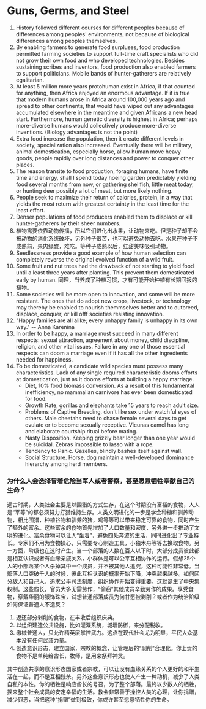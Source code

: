 # Guns, Germs, and Steel

1. History followed different courses for different peoples because of differences among peoples' environments, not because of biological differences among peoples themselves.
2. By enabling farmers to generate food surpluses, food production permitted farming societies to support full-time craft specialists who did not grow their own food and who developed technologies. Besides sustaining scribes and inventors, food production also enabled farmers to support politicians. Mobile bands of hunter-gatherers are relatively egalitarian.
3. At least 5 million more years protohuman exist in Africa, if that counted for anything, then Africa enjoyed an enormous advantage. If it is true that modern humans arose in Africa around 100,000 years ago and spread to other continents, that would have wiped out any advantages accumulated elsewhere in the meantime and given Africans a new head start. Furthermore, human genetic diversity is highest in Africa; perhaps more-diverse humans would collectively produce more-diverse inventions. (Biology advantages is not the point)
4. Extra food increase the population, then it create different levels in society, specialization also increased. Eventually there will be military, animal domestication, especially horse, allow human move heavy goods, people rapidly over long distances and power to conquer other places. 
5. The reason transite to food production, foraging humans, have finite time and energy, shall I spend today hoeing garden predictably yielding food several months from now, or gathering shellfish, little meat today, or hunting deer possibly a lot of meat, but more likely nothing. 
6. People seek to maximize their return of calories, protein, in a way that yields the most return with greatest certainty in the least time for the least effort.
7. Denser populations of food producers enabled them to displace or kill hunter-gatherers by their sheer numbers. 
8. 植物需要依靠动物传播，所以它们进化出水果，让动物来吃。但是种子却不会被动物的消化系统破坏，另外种子很苦，也可以避免动物去吃。水果在种子不成熟前，果肉绿酸，难吃。等种子成熟以后，红甜美味吸引动物。
9. Seedlessness provide a good example of how human selection can completely reverse the original evolved function of a wild fruit. 
10. Some fruit and nut trees had the drawback of not starting to yield food until a least three years after planting. This prevent them domesticated early by human. 同理，当养成了种植习惯，才有可能开始种植有长期回报的植物。
11. Some societies will be more open to innovation, and some will be more resistant. The ones that do adopt new crops, livestock, or technology may thereby be enabled to nourish themmselves better and to outbreed, displace, conquer, or kill offf societies resisting innovation. 
12. "Happy families are all alike; every unhappy family is unhappy in its own way." -- Anna Karenina
13. In order to be happy, a marriage must succeed in many different respects: sexual attraction, agreement about money, child discipline, religion, and other vital issues. Failure in any one of those essential respects can doom a marriage even if it has all the other ingredients needed for happiness. 
14. To be domesticated, a candidate wild species must possess many characteristics. Lack of any single required characteristic dooms efforts at domestication, just as it dooms efforts at building a happy marriage.
    - Diet, 10% food biomass conversion. As a result of this fundamental inefficiency, no mammalian carnivore has ever been domesticated for food. 
    - Growth Rate, gorillas and elephants take 15 years to reach adult size. 
    - Problems of Captive Breeding, don't like sex under watchful eyes of others. Male cheetahs need to chase female several days to get ovulate or to become sexually receptive. Vicunas camel has long and elaborate courtship ritual before mating.
    - Nasty Disposition. Keeping grizzly bear longer than one year would be suicidal. Zebras impossible to lasso with a rope. 
    - Tendency to Panic. Gazelles, blindly bashes itself against wall. 
    - Social Structure. Horse, dog maintain a well-developed dominance hierarchy among herd members. 


### 为什么人会选择冒着危险当军人或者警察，甚至愿意牺牲奉献自己的生命？

远古时期，人类社会主要是以围猎的方式生存，在这个时期没有富裕的食物，人人是“平等”的都必须努力打猎维持生存。人类文明进化的一步是学会种植和驯养动物，相比围猎，种植谷物和驯养的猪，鸡等等可以带来稳定可靠的食物，同时产生了额外的富余。这些富余的食物首先增加了人口数量和密度，另外进一步推动了文明的进化。富余食物可以让人“坐着”，避免四处奔波的生活，同时进化出了专业特长。专家们不用为食物操心，只需要专心制造工具，小独木舟等等去换取食物。另一方面，阶级也在这时产生。当一个部落的人数在百人以下时，大部分成员彼此都是相互认识或者有血缘亲戚关系，小群体是可以公平互相协作的运行。假想25个人的小部落某个人杀掉其中一个成员，并不被其他人追究，这种可能性非常低。当部落人口突破千人的时候，彼此互相认识的概率开始下降，冲突越来越多。如何区分敌人和自己人，追求公平司法制度，组织协作开始变得重要。这就诞生了中央集权制。这些酋长，官员大多无需劳作，“偷窃”其他成员辛勤劳作的成果。享受食物，穿戴华丽的服饰珠宝，试想普通部落成员为何甘愿被剥削？或者作为统治阶级如何保证普通人不造反？

1. 返还部分剥削的食物，在丰收后组织庆典。
2. 以组织建造公共设施，比如灌溉系统，城墙防御，来分配税收。
3. 缴械普通人，只允许精英层掌控武力。这点在现代社会尤为明显，平民大众基本没有任何武装力量。
4. 创造意识形态，建立国家，宗教的概念，让管理层的“剥削”合理化。你上贡的食物不是单纯给酋长，牧师，是用来祭拜神灵。

其中创造共享的意识形态国家或者宗教，可以让没有血缘关系的个人更好的和平生活在一起，而不是互相残杀。另外这些意识形态也使人产生一种动机，减少了人类自私的本性。你的牺牲是响应酋长的号召，为了整个部落。最终以少数人的牺牲，换来整个社会成员的安定幸福的生活。教会非常善于操控人类的心理，让你捐赠，减少罪恶，当把这种“捐赠”做到极致，你或许甚至愿意牺牲你的生命。








